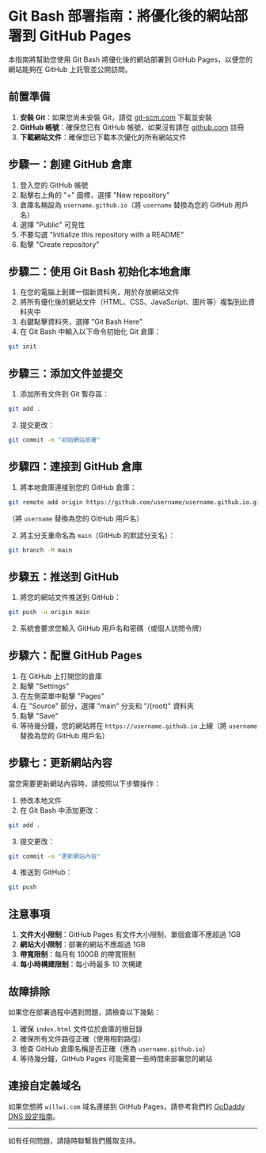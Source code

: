 # Git Bash 部署指南：將優化後的網站部署到 GitHub Pages

本指南將幫助您使用 Git Bash 將優化後的網站部署到 GitHub Pages，以便您的網站能夠在 GitHub 上託管並公開訪問。

## 前置準備

1. **安裝 Git**：如果您尚未安裝 Git，請從 [git-scm.com](https://git-scm.com/) 下載並安裝
2. **GitHub 帳號**：確保您已有 GitHub 帳號，如果沒有請在 [github.com](https://github.com/) 註冊
3. **下載網站文件**：確保您已下載本次優化的所有網站文件

## 步驟一：創建 GitHub 倉庫

1. 登入您的 GitHub 帳號
2. 點擊右上角的 "+" 圖標，選擇 "New repository"
3. 倉庫名稱設為 `username.github.io`（將 `username` 替換為您的 GitHub 用戶名）
4. 選擇 "Public" 可見性
5. 不要勾選 "Initialize this repository with a README"
6. 點擊 "Create repository"

## 步驟二：使用 Git Bash 初始化本地倉庫

1. 在您的電腦上創建一個新資料夾，用於存放網站文件
2. 將所有優化後的網站文件（HTML、CSS、JavaScript、圖片等）複製到此資料夾中
3. 右鍵點擊資料夾，選擇 "Git Bash Here"
4. 在 Git Bash 中輸入以下命令初始化 Git 倉庫：

```bash
git init
```

## 步驟三：添加文件並提交

1. 添加所有文件到 Git 暫存區：

```bash
git add .
```

2. 提交更改：

```bash
git commit -m "初始網站部署"
```

## 步驟四：連接到 GitHub 倉庫

1. 將本地倉庫連接到您的 GitHub 倉庫：

```bash
git remote add origin https://github.com/username/username.github.io.git
```

（將 `username` 替換為您的 GitHub 用戶名）

2. 將主分支重命名為 `main`（GitHub 的默認分支名）：

```bash
git branch -M main
```

## 步驟五：推送到 GitHub

1. 將您的網站文件推送到 GitHub：

```bash
git push -u origin main
```

2. 系統會要求您輸入 GitHub 用戶名和密碼（或個人訪問令牌）

## 步驟六：配置 GitHub Pages

1. 在 GitHub 上打開您的倉庫
2. 點擊 "Settings"
3. 在左側菜單中點擊 "Pages"
4. 在 "Source" 部分，選擇 "main" 分支和 "/(root)" 資料夾
5. 點擊 "Save"
6. 等待幾分鐘，您的網站將在 `https://username.github.io` 上線（將 `username` 替換為您的 GitHub 用戶名）

## 步驟七：更新網站內容

當您需要更新網站內容時，請按照以下步驟操作：

1. 修改本地文件
2. 在 Git Bash 中添加更改：

```bash
git add .
```

3. 提交更改：

```bash
git commit -m "更新網站內容"
```

4. 推送到 GitHub：

```bash
git push
```

## 注意事項

1. **文件大小限制**：GitHub Pages 有文件大小限制，單個倉庫不應超過 1GB
2. **網站大小限制**：部署的網站不應超過 1GB
3. **帶寬限制**：每月有 100GB 的帶寬限制
4. **每小時構建限制**：每小時最多 10 次構建

## 故障排除

如果您在部署過程中遇到問題，請檢查以下幾點：

1. 確保 `index.html` 文件位於倉庫的根目錄
2. 確保所有文件路徑正確（使用相對路徑）
3. 檢查 GitHub 倉庫名稱是否正確（應為 `username.github.io`）
4. 等待幾分鐘，GitHub Pages 可能需要一些時間來部署您的網站

## 連接自定義域名

如果您想將 `willwi.com` 域名連接到 GitHub Pages，請參考我們的 [GoDaddy DNS 設定指南](/home/ubuntu/godaddy_dns_guide.md)。

---

如有任何問題，請隨時聯繫我們獲取支持。
